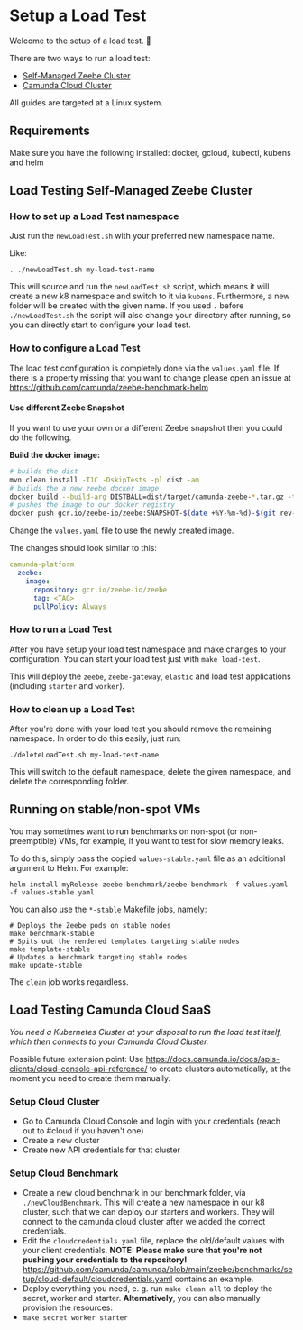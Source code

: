# Setup a Load Test

Welcome to the setup of a load test. :wave:

There are two ways to run a load test:

* [Self-Managed Zeebe Cluster](#load-testing-self-managed-zeebe-cluster)
* [Camunda Cloud Cluster](#load-testing-camunda-cloud-saas)

All guides are targeted at a Linux system.

## Requirements

Make sure you have the following installed: docker, gcloud, kubectl, kubens and helm

## Load Testing Self-Managed Zeebe Cluster

### How to set up a Load Test namespace

Just run the `newLoadTest.sh` with your preferred new namespace name.

Like:

```
. ./newLoadTest.sh my-load-test-name
```

This will source and run the `newLoadTest.sh` script, which means it will
create a new k8 namespace and switch to it via `kubens`. Furthermore, a new folder
will be created with the given name. If you used `.` before `./newLoadTest.sh`
the script will also change your directory after running, so you can directly start
to configure your load test.

### How to configure a Load Test

The load test configuration is completely done via the `values.yaml` file.
If there is a property missing that you want to change please open an issue at https://github.com/camunda/zeebe-benchmark-helm

#### Use different Zeebe Snapshot

If you want to use your own or a different Zeebe snapshot then you could do the following.

**Build the docker image:**

```bash
# builds the dist
mvn clean install -T1C -DskipTests -pl dist -am
# builds the a new zeebe docker image
docker build --build-arg DISTBALL=dist/target/camunda-zeebe-*.tar.gz -t gcr.io/zeebe-io/zeebe:SNAPSHOT-$(date +%Y-%m-%d)-$(git rev-parse --short=8 HEAD) --target app .
# pushes the image to our docker registry
docker push gcr.io/zeebe-io/zeebe:SNAPSHOT-$(date +%Y-%m-%d)-$(git rev-parse --short=8 HEAD)
```

Change the `values.yaml` file to use the newly created image.

The changes should look similar to this:

```yaml
camunda-platform
  zeebe:
    image:
      repository: gcr.io/zeebe-io/zeebe
      tag: <TAG>
      pullPolicy: Always
```

### How to run a Load Test

After you have setup your load test namespace and make changes to your configuration.
You can start your load test just with `make load-test`.

This will deploy the `zeebe`, `zeebe-gateway`, `elastic` and load test applications (including `starter` and `worker`).

### How to clean up a Load Test

After you're done with your load test you should remove the remaining namespace.
In order to do this easily, just run:

```
./deleteLoadTest.sh my-load-test-name
```

This will switch to the default namespace, delete the given namespace, and delete the corresponding folder.

## Running on stable/non-spot VMs

You may sometimes want to run benchmarks on non-spot (or non-preemptible) VMs, for example, if you
want to test for slow memory leaks.

To do this, simply pass the copied `values-stable.yaml` file as an additional argument to
Helm. For example:

```shell
helm install myRelease zeebe-benchmark/zeebe-benchmark -f values.yaml -f values-stable.yaml
```

You can also use the `*-stable` Makefile jobs, namely:

```shell
# Deploys the Zeebe pods on stable nodes
make benchmark-stable
# Spits out the rendered templates targeting stable nodes
make template-stable
# Updates a benchmark targeting stable nodes
make update-stable
```

The `clean` job works regardless.

## Load Testing Camunda Cloud SaaS

_You need a Kubernetes Cluster at your disposal to run the load test itself, which then connects to your Camunda Cloud Cluster._

Possible future extension point: Use https://docs.camunda.io/docs/apis-clients/cloud-console-api-reference/ to create clusters automatically, at the moment you need to create them manually.

### Setup Cloud Cluster

* Go to Camunda Cloud Console and login with your credentials (reach out to #cloud if you haven't one)
* Create a new cluster
* Create new API credentials for that cluster

### Setup Cloud Benchmark

* Create a new cloud benchmark in our benchmark folder, via `./newCloudBenchmark`. This will create a new namespace in our k8 cluster, such that we can deploy our starters and workers. They will connect to the camunda cloud cluster after we added the correct credentials.
* Edit the `cloudcredentials.yaml` file, replace the old/default values with your client credentials. **NOTE: Please make sure that you're not pushing your credentials to the repository!** https://github.com/camunda/camunda/blob/main/zeebe/benchmarks/setup/cloud-default/cloudcredentials.yaml contains an example.
* Deploy everything you need, e. g. run `make clean all` to deploy the secret, worker and starter. **Alternatively**, you can also manually provision the resources:
* `make secret worker starter`

